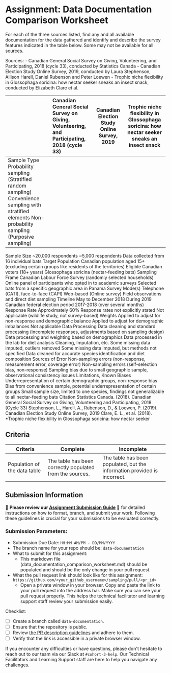 # Assignment: Data Documentation Comparison Worksheet

For each of the three sources listed, find any and all available documentation for the data gathered and identify and describe the survey features indicated in the table below. Some may not be available for all sources.

Sources: - Canadian General Social Survey on Giving, Volunteering, and Participating, 2018 (cycle 33), conducted by Statistics Canada - Canadian Election Study Online Survey, 2019, conducted by Laura Stephenson, Allison Harell, Daniel Rubenson and Peter Loewen - Trophic niche flexibility in Glossophaga soricina: how nectar seeker sneaks an insect snack, conducted by Elizabeth Clare et al.

|                                                       | Canadian General Social Survey on Giving, Volunteering, and Participating, 2018 (cycle 33) | Canadian Election Study Online Survey, 2019 | Trophic niche flexibility in Glossophaga soricina: how nectar seeker sneaks an insect snack |
|----------------|:--------------------|----------------|---------------------|
| Sample Type	Probability sampling (Stratified random sampling)	Convenience sampling with stratified elements	Non-probability sampling (Purposive sampling)
Sample Size	~20,000 respondents	~5,000 respondents	Data collected from 16 individual bats
Target Population	Canadian population aged 15+ (excluding certain groups like residents of the territories)	Eligible Canadian voters (18+ years)	Glossophaga soricina (nectar-feeding bats)
Sampling Frame	Canadian Labour Force Survey (randomly selected households)	Online panel of participants who opted in to academic surveys	Selected bats from a specific geographic area in Panama
Survey Mode(s)	Telephone (CATI), face-to-face (CAPI)	Web-based (Online survey)	Field observations and direct diet sampling
Timeline	May to December 2018	During 2019 Canadian federal election period	2017-2018 (over several months)
Response Rate	Approximately 60%	Response rates not explicitly stated	Not applicable (wildlife study, not survey-based)
Weights	Applied to adjust for non-response and demographic balance	Applied to adjust for demographic imbalances	Not applicable
Data Processing	Data cleaning and standard processing (incomplete responses, adjustments based on sampling design)	Data processing and weighting based on demographics	Data processed in the lab for diet analysis
Cleaning, Imputation, etc.	Some missing data imputed, outliers removed	Some missing data imputed, but methods not specified	Data cleaned for accurate species identification and diet composition
Sources of Error	Non-sampling errors (non-response, measurement error, coverage error)	Non-sampling errors (self-selection bias, non-response)	Sampling bias due to small geographic sample, observational consistency issues
Limitations, Known Biases	Underrepresentation of certain demographic groups, non-response bias	Bias from convenience sample, potential underrepresentation of certain groups	Small sample size, limited to one species, findings not generalizable to all nectar-feeding bats
Citation	Statistics Canada. (2018). Canadian General Social Survey on Giving, Volunteering and Participating, 2018 (Cycle 33)	Stephenson, L., Harell, A., Rubenson, D., & Loewen, P. (2019). Canadian Election Study Online Survey, 2019	Clare, E. L., et al. (2018). *Trophic niche flexibility in Glossophaga soricina: how nectar seeker
## Criteria

|Criteria|Complete|Incomplete|
|--------|----|----|
|Population of the data table|The table has been correctly populated from the sources.|The table has been populated, but the information provided is incorrect.|

## Submission Information

🚨 **Please review our [Assignment Submission Guide](https://github.com/UofT-DSI/onboarding/blob/main/onboarding_documents/submissions.md)** 🚨 for detailed instructions on how to format, branch, and submit your work. Following these guidelines is crucial for your submissions to be evaluated correctly.

### Submission Parameters:
* Submission Due Date: `HH:MM AM/PM - DD/MM/YYYY`
* The branch name for your repo should be: `data-documentation`
* What to submit for this assignment:
     * This markdown file (data_documentation_comparison_worksheet.md) should be populated and should be the only change in your pull request.
* What the pull request link should look like for this assignment: `https://github.com/<your_github_username>/sampling/pull/<pr_id>`
     * Open a private window in your browser. Copy and paste the link to your pull request into the address bar. Make sure you can see your pull request properly. This helps the technical facilitator and learning support staff review your submission easily.

Checklist:
- [ ] Create a branch called `data-documentation`.
- [ ] Ensure that the repository is public.
- [ ] Review [the PR description guidelines](https://github.com/UofT-DSI/onboarding/blob/main/onboarding_documents/submissions.md#guidelines-for-pull-request-descriptions) and adhere to them.
- [ ] Verify that the link is accessible in a private browser window.

If you encounter any difficulties or have questions, please don't hesitate to reach out to our team via our Slack at `#cohort-3-help`. Our Technical Facilitators and Learning Support staff are here to help you navigate any challenges.
